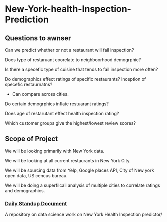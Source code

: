 # New-York-health-Inspection-Prediction


## Questions to awnser

Can we predict whether or not a restaurant will fail inspection?

Does type of restaruant coorelate to neighboorhood demogrphic?

Is there a specefic type of cuisine that tends to fail inspection more often?

Do demographics effect ratings of specific restaurants? Inception of specefic restaurnatns?
- Can compare across cities.

Do certain demogrphics inflate restuarant ratings?

Does age of restarutant effect health inspection rating?

Which customer groups give the highest/lowest review scores?


## Scope of Project 

We will be looking primarily with New York data.

We will be looking at all current restaurants in New York City.

We will be sourcing data from Yelp, Google places API, City of New york open data, US cencus bureau. 

We will be doing a superfilcail analysis of multiple cities to correlate ratings and demographics.


### [Daily Standup Document](https://docs.google.com/document/d/10oYE42-RaEuOSvOpb1OFBhJRB8KRiCj7kR0OBwPf1r4/edit?usp=sharing)

A repository on data science work on New York Health Inspection predictor/
